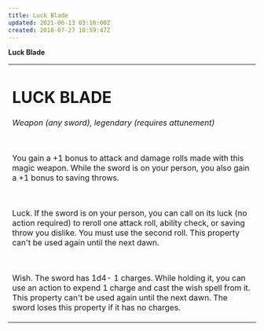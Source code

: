 ```yaml
---
title: Luck Blade
updated: 2021-06-13 03:16:00Z
created: 2018-07-27 18:59:47Z
---
```


**Luck Blade**

<table><tbody><tr class="odd"><td><h1 id="luck-blade"><strong>LUCK BLADE</strong></h1><p><em>Weapon (any sword), legendary (requires attunement)</em></p><p> </p><p>You gain a +1 bonus to attack and damage rolls made with this magic weapon. While the sword is on your person, you also gain a +1 bonus to saving throws.</p><p> </p><p>Luck. If the sword is on your person, you can call on its luck (no action required) to reroll one attack roll, ability check, or saving throw you dislike. You must use the second roll. This property can't be used again until the next dawn.</p><p> </p><p>Wish. The sword has 1d4- 1 charges. While holding it, you can use an action to expend 1 charge and cast the wish spell from it. This property can't be used again until the next dawn. The sword loses this property if it has no charges.</p></td></tr></tbody></table>
